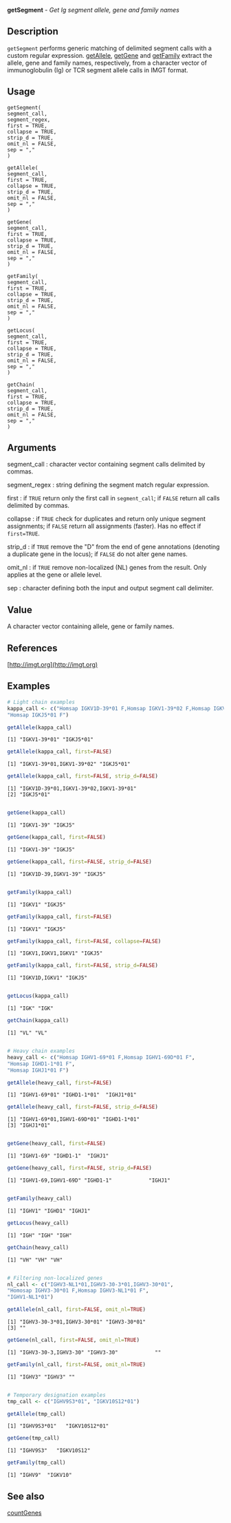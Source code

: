 **getSegment** - *Get Ig segment allele, gene and family names*

Description
--------------------

`getSegment` performs generic matching of delimited segment calls with a custom 
regular expression. [getAllele](getSegment.md), [getGene](getSegment.md) and [getFamily](getSegment.md) extract 
the allele, gene and family names, respectively, from a character vector of 
immunoglobulin (Ig) or TCR segment allele calls in IMGT format.


Usage
--------------------
```
getSegment(
segment_call,
segment_regex,
first = TRUE,
collapse = TRUE,
strip_d = TRUE,
omit_nl = FALSE,
sep = ","
)
```
```
getAllele(
segment_call,
first = TRUE,
collapse = TRUE,
strip_d = TRUE,
omit_nl = FALSE,
sep = ","
)
```
```
getGene(
segment_call,
first = TRUE,
collapse = TRUE,
strip_d = TRUE,
omit_nl = FALSE,
sep = ","
)
```
```
getFamily(
segment_call,
first = TRUE,
collapse = TRUE,
strip_d = TRUE,
omit_nl = FALSE,
sep = ","
)
```
```
getLocus(
segment_call,
first = TRUE,
collapse = TRUE,
strip_d = TRUE,
omit_nl = FALSE,
sep = ","
)
```
```
getChain(
segment_call,
first = TRUE,
collapse = TRUE,
strip_d = TRUE,
omit_nl = FALSE,
sep = ","
)
```

Arguments
-------------------

segment_call
:   character vector containing segment calls delimited by commas.

segment_regex
:   string defining the segment match regular expression.

first
:   if `TRUE` return only the first call in 
`segment_call`; if `FALSE` return all calls 
delimited by commas.

collapse
:   if `TRUE` check for duplicates and return only unique 
segment assignments; if `FALSE` return all assignments 
(faster). Has no effect if `first=TRUE`.

strip_d
:   if `TRUE` remove the "D" from the end of gene annotations 
(denoting a duplicate gene in the locus); 
if `FALSE` do not alter gene names.

omit_nl
:   if `TRUE` remove non-localized (NL) genes from the result.
Only applies at the gene or allele level.

sep
:   character defining both the input and output segment call 
delimiter.




Value
-------------------

A character vector containing allele, gene or family names.


References
-------------------

[http://imgt.org](http://imgt.org)



Examples
-------------------

```R
# Light chain examples
kappa_call <- c("Homsap IGKV1D-39*01 F,Homsap IGKV1-39*02 F,Homsap IGKV1-39*01",
"Homsap IGKJ5*01 F")

getAllele(kappa_call)

```


```
[1] "IGKV1-39*01" "IGKJ5*01"   

```


```R
getAllele(kappa_call, first=FALSE)

```


```
[1] "IGKV1-39*01,IGKV1-39*02" "IGKJ5*01"               

```


```R
getAllele(kappa_call, first=FALSE, strip_d=FALSE)

```


```
[1] "IGKV1D-39*01,IGKV1-39*02,IGKV1-39*01"
[2] "IGKJ5*01"                            

```


```R

getGene(kappa_call)

```


```
[1] "IGKV1-39" "IGKJ5"   

```


```R
getGene(kappa_call, first=FALSE)

```


```
[1] "IGKV1-39" "IGKJ5"   

```


```R
getGene(kappa_call, first=FALSE, strip_d=FALSE)

```


```
[1] "IGKV1D-39,IGKV1-39" "IGKJ5"             

```


```R

getFamily(kappa_call)

```


```
[1] "IGKV1" "IGKJ5"

```


```R
getFamily(kappa_call, first=FALSE)

```


```
[1] "IGKV1" "IGKJ5"

```


```R
getFamily(kappa_call, first=FALSE, collapse=FALSE)

```


```
[1] "IGKV1,IGKV1,IGKV1" "IGKJ5"            

```


```R
getFamily(kappa_call, first=FALSE, strip_d=FALSE)

```


```
[1] "IGKV1D,IGKV1" "IGKJ5"       

```


```R

getLocus(kappa_call)

```


```
[1] "IGK" "IGK"

```


```R
getChain(kappa_call)

```


```
[1] "VL" "VL"

```


```R

# Heavy chain examples
heavy_call <- c("Homsap IGHV1-69*01 F,Homsap IGHV1-69D*01 F", 
"Homsap IGHD1-1*01 F", 
"Homsap IGHJ1*01 F")

getAllele(heavy_call, first=FALSE)

```


```
[1] "IGHV1-69*01" "IGHD1-1*01"  "IGHJ1*01"   

```


```R
getAllele(heavy_call, first=FALSE, strip_d=FALSE)

```


```
[1] "IGHV1-69*01,IGHV1-69D*01" "IGHD1-1*01"              
[3] "IGHJ1*01"                

```


```R

getGene(heavy_call, first=FALSE)

```


```
[1] "IGHV1-69" "IGHD1-1"  "IGHJ1"   

```


```R
getGene(heavy_call, first=FALSE, strip_d=FALSE)

```


```
[1] "IGHV1-69,IGHV1-69D" "IGHD1-1"            "IGHJ1"             

```


```R

getFamily(heavy_call)

```


```
[1] "IGHV1" "IGHD1" "IGHJ1"

```


```R
getLocus(heavy_call)

```


```
[1] "IGH" "IGH" "IGH"

```


```R
getChain(heavy_call)

```


```
[1] "VH" "VH" "VH"

```


```R

# Filtering non-localized genes
nl_call <- c("IGHV3-NL1*01,IGHV3-30-3*01,IGHV3-30*01", 
"Homosap IGHV3-30*01 F,Homsap IGHV3-NL1*01 F",
"IGHV1-NL1*01")

getAllele(nl_call, first=FALSE, omit_nl=TRUE)

```


```
[1] "IGHV3-30-3*01,IGHV3-30*01" "IGHV3-30*01"              
[3] ""                         

```


```R
getGene(nl_call, first=FALSE, omit_nl=TRUE)

```


```
[1] "IGHV3-30-3,IGHV3-30" "IGHV3-30"            ""                   

```


```R
getFamily(nl_call, first=FALSE, omit_nl=TRUE)

```


```
[1] "IGHV3" "IGHV3" ""     

```


```R

# Temporary designation examples
tmp_call <- c("IGHV9S3*01", "IGKV10S12*01")

getAllele(tmp_call)

```


```
[1] "IGHV9S3*01"   "IGKV10S12*01"

```


```R
getGene(tmp_call)

```


```
[1] "IGHV9S3"   "IGKV10S12"

```


```R
getFamily(tmp_call)
```


```
[1] "IGHV9"  "IGKV10"

```



See also
-------------------

[countGenes](countGenes.md)







